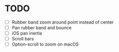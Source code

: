 # TODO

- [ ] Rubber band zoom around point instead of center
- [ ] Pan rubber band and bounce
- [ ] iOS pan inertia
- [ ] Scroll bars
- [ ] Option-scroll to zoom on macOS
